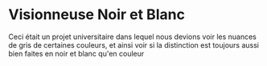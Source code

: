 # Visionneuse Noir et Blanc

Ceci était un projet universitaire dans lequel nous devions voir les nuances de gris de certaines couleurs, et ainsi voir si la distinction est toujours aussi bien faites en noir et blanc qu'en couleur
